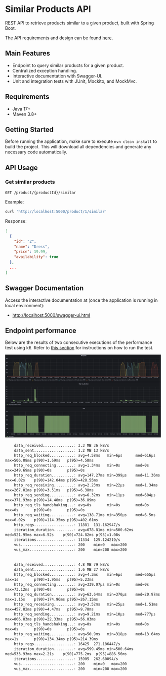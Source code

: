 # Similar Products API

REST API to retrieve products similar to a given product, built with Spring Boot.

The API requirements and design can be found [here](./proposal/readme.md).

## Main Features
- Endpoint to query similar products for a given product.
- Centralized exception handling.
- Interactive documentation with Swagger-UI.
- Unit and integration tests with JUnit, Mockito, and MockMvc.

## Requirements
- Java 17+
- Maven 3.8+

## Getting Started
Before running the application, make sure to execute `mvn clean install` to build the project. 
This will download all dependencies and generate any necessary code automatically.
## API Usage

### Get similar products

```http
GET /product/{productId}/similar
```

Example:
```bash
curl 'http://localhost:5000/product/1/similar'
```

Response:
```json
[
  {
    "id": "2",
    "name": "Dress",
    "price": 19.99,
    "availability": true
  },
  ...
]
```

## Swagger Documentation

Access the interactive documentation at (once the application is running in local environment):

- [http://localhost:5000/swagger-ui.html](http://localhost:8080/swagger-ui.html)

## Endpoint performance

Below are the results of two consecutive executions of the performance test using k6.
Refer to [this section](./proposal/readme.md#testing-and-self-evaluation) for instructions on how to run the test.


![Performance Result](./assets/performance-result.png "Performance Result")

```
    data_received..............: 3.3 MB 36 kB/s
    data_sent..................: 1.2 MB 13 kB/s
    http_req_blocked...........: avg=4.58ms   min=6µs      med=616µs    max=506.08ms p(90)=1.69ms   p(95)=4.58ms  
    http_req_connecting........: avg=1.34ms   min=0s       med=0s       max=249.69ms p(90)=0s       p(95)=0s      
    http_req_duration..........: avg=147.27ms min=399µs    med=11.36ms  max=6.02s    p(90)=142.04ms p(95)=428.55ms
    http_req_receiving.........: avg=2.23ms   min=22µs     med=1.34ms   max=267.02ms p(90)=3.51ms   p(95)=6.38ms  
    http_req_sending...........: avg=6.32ms   min=11µs     med=684µs    max=371.93ms p(90)=14.48ms  p(95)=36.89ms 
    http_req_tls_handshaking...: avg=0s       min=0s       med=0s       max=0s       p(90)=0s       p(95)=0s      
    http_req_waiting...........: avg=138.71ms min=350µs    med=6.5ms    max=6.02s    p(90)=114.35ms p(95)=402.61ms
    http_reqs..................: 11881  131.162947/s
    iteration_duration.........: avg=678.81ms min=500.62ms med=521.95ms max=6.52s    p(90)=724.82ms p(95)=1.08s   
    iterations.................: 11334  125.124219/s
    vus........................: 200    min=0   max=200
    vus_max....................: 200    min=200 max=200


    data_received..............: 4.8 MB 79 kB/s
    data_sent..................: 1.6 MB 27 kB/s
    http_req_blocked...........: avg=4.3ms    min=6µs      med=655µs    max=1s       p(90)=1.95ms   p(95)=5.23ms  
    http_req_connecting........: avg=339.07µs min=0s       med=0s       max=73.12ms  p(90)=0s       p(95)=0s      
    http_req_duration..........: avg=63.64ms  min=370µs    med=20.97ms  max=1.15s    p(90)=174.96ms p(95)=267.15ms
    http_req_receiving.........: avg=3.52ms   min=25µs     med=1.51ms   max=457.82ms p(90)=4.47ms   p(95)=9.78ms  
    http_req_sending...........: avg=9.21ms   min=10µs     med=777µs    max=806.83ms p(90)=22.33ms  p(95)=56.03ms 
    http_req_tls_handshaking...: avg=0s       min=0s       med=0s       max=0s       p(90)=0s       p(95)=0s      
    http_req_waiting...........: avg=50.9ms   min=318µs    med=13.64ms  max=1s       p(90)=134.34ms p(95)=214.39ms
    http_reqs..................: 16425  271.186447/s
    iteration_duration.........: avg=599.45ms min=500.64ms med=533.93ms max=2.21s    p(90)=775.2ms  p(95)=886.56ms
    iterations.................: 15905  262.60094/s
    vus........................: 200    min=0   max=200
    vus_max....................: 200    min=200 max=200

```
